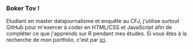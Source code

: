 ### Boker Tov ! 
Etudiant en master datajournalisme et enquête au CFJ, j'utilise surtout GitHub pour m'exercer à coder en HTML/CSS et JavaScript afin de compléter ce que j'apprends sur R pendant mes études. Si vous êtes à la recherche de mon portfolio, c'est par [ici](https://deroudilhep.github.io/index.html/). 
